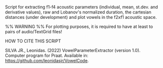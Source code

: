 Script for extracting f1-f4 acoustic parameters (individual, mean, st.dev. and derivative values), 
raw and Lobanov's normalized duration, the cartesian distances (under development)
and plot vowels in the f2xf1 acoustic space.

%% WARNING %%
For plotting purposes, it is required to have at least to pairs of audio/TextGrid files!

HOW TO CITE THIS SCRIPT

SILVA JR., Leonidas. (2022) VowelParameterExtractor (version 1.0). Computer program for Praat. Available in: <https://github.com/leonidasjr/VowelCode>.
